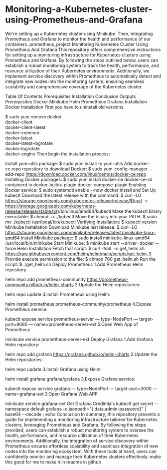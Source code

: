 # Monitoring-a-Kubernetes-cluster-using-Prometheus-and-Grafana
We're setting up a Kubernetes cluster using Minikube. Then, integrating Prometheus and Grafana to monitor the health and performance of our containers.
prometheus_project
Monitoring Kubernetes Cluster Using Prometheus And Grafana
This repository offers comprehensive instructions for setting up a monitoring infrastructure for Kubernetes clusters using Prometheus and Grafana. By following the steps outlined below, users can establish a robust monitoring system to track the health, performance, and resource utilization of their Kubernetes environments. Additionally, we implement service discovery within Prometheus to automatically detect and integrate new nodes into the monitoring system, ensuring seamless scalability and comprehensive coverage of the Kubernetes cluster.

Table Of Contents
Prerequisites
Installation
Conclusion
Outputs
Prerequisites
Docker
Minikube
Helm
Prometheus
Grafana
Installation
Docker Installation
First you have to uninstall old versions.

$ sudo yum remove docker \
                  docker-client \
                  docker-client-latest \
                  docker-common \
                  docker-latest \
                  docker-latest-logrotate \
                  docker-logrotate \
                  docker-engine
Then begin the installation process:

Install  yum-utils package:
$ sudo yum install -y yum-utils 
Add docker-ce.repo repository to download Docker:
$ sudo yum-config-manager --add-repo https://download.docker.com/linux/centos/docker-ce.repo 
Installing Docker packages:
$ sudo yum install docker-ce docker-ce-cli containerd.io docker-buildx-plugin docker-compose-plugin 
Enabling Docker service:
$ sudo systemctl enable --now docker
Install and Set Up kubectl
Download the latest release with the command:
$ curl -LO https://storage.googleapis.com/kubernetes-release/release/$(curl -s https://storage.googleapis.com/kubernetes-release/release/stable.txt)/bin/linux/amd64/kubectl
Make the kubectl binary executable:
$ chmod +x ./kubectl
Move the binary into your PATH:
$ sudo mv ./kubectl /usr/local/bin/kubectl
Verifying Installation:
$ kubectl version
Minikube Installation
Download Minikube last release:
$ curl -LO https://storage.googleapis.com/minikube/releases/latest/minikube-linux-amd64
Install Minikube package:
$ sudo install minikube-linux-amd64 /usr/local/bin/minikube
Start Minikube:
$ minikube start --driver=docker --force
Helm Installation
Fetch that script:
$ curl -fsSL -o get_helm.sh https://raw.githubusercontent.com/helm/helm/main/scripts/get-helm-3
Provide execute permission to the file:
$ chmod 700 get_helm.sh
Run the script:
$ ./get_helm.sh
Deploy Prometheus
1.Add Prometheus Helm repository

helm repo add prometheus-community https://prometheus-community.github.io/helm-charts
2.Update the Helm repositories:

helm repo update 
3.Install Prometheus using Helm:

helm install prometheus prometheus-community/prometheus
4.Expose Prometheus service:

kubectl expose service prometheus-server — type=NodePort — target-port=9090 — name=prometheus-server-ext
5.Open Web App of Prometheus

minikube service prometheus-server-ext
Deploy Grafana
1.Add Grafana Helm repository:

helm repo add grafana https://grafana.github.io/helm-charts
2.Update the Helm repositories:

helm repo update 
3.Install Grafana using Helm:

helm install grafana grafana/grafana
3.Expose Grafana service:

kubectl expose service grafana — type=NodePort — target-port=3000 — name=grafana-ext
3.Open Grafana Web APP

minikube service grafana-ext
Get Grafana Credintials
kubectl get secret --namespace default grafana -o jsonpath="{.data.admin-password}" | base64 --decode ; echo
Conclusion
In summary, this repository presents a guide for implementing a monitoring infrastructure tailored for Kubernetes clusters, leveraging Prometheus and Grafana. By following the steps provided, users can establish a robust monitoring system to oversee the health, performance, and resource utilization of their Kubernetes environments. Additionally, the integration of service discovery within Prometheus ensures effortless scalability and seamless integration of new nodes into the monitoring ecosystem. With these tools at hand, users can confidently monitor and manage their Kubernetes clusters effectively. make this good for me to make it in readme in github 
